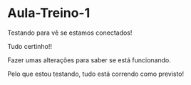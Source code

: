 # Aula-Treino-1

Testando para vê se estamos conectados!

Tudo certinho!!

Fazer umas alterações para saber se está funcionando.

Pelo que estou testando, tudo está correndo como previsto!

